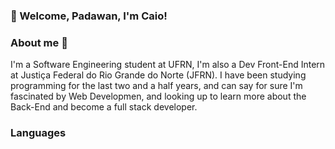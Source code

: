 ### 🔧 Welcome, Padawan, I'm Caio!


<h3 padding="30px"> About me 👔 </h3>

<p> I'm a Software Engineering student at UFRN, I'm also a Dev Front-End Intern at Justiça Federal do Rio Grande do Norte (JFRN).
  I have been studying programming for the last two and a half years, and can say for sure I'm fascinated by Web Developmen, and
  looking up to learn more about the Back-End and become a full stack developer.
</p>

###

### Languages


